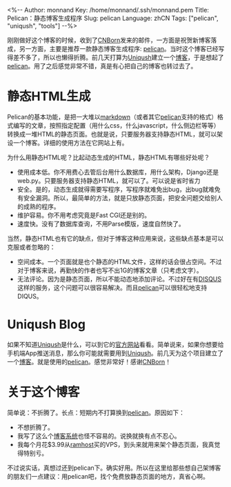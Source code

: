 <%--
Author: monnand
Key: /home/monnand/.ssh/monnand.pem
Title: Pelican：静态博客生成程序
Slug: pelican
Language: zhCN
Tags: ["pelican", "uniqush", "tools"]
--%>

刚刚做好这个博客的时候，收到了[CNBorn](http://cnborn.net)发来的邮件，一方面是祝贺新博客落成，另一方面，主要是推荐一款静态博客生成程序:
[pelican](http://pelican.readthedocs.org)。当时这个博客已经写得差不多了，所以也懒得折腾。前几天打算为[Uniqush](http://uniqush.org)建立一个[博客](http://blog.uniqush.org)，于是想起了[pelican](http://pelican.readthedocs.org)。用了之后感觉非常不错，真是有心把自己的博客也转过去了。

# 静态HTML生成 #

Pelican的基本功能，是把一大堆以[markdown](http://daringfireball.net/projects/markdown/)（或者其它[pelican](http://pelican.readthedocs.org)支持的格式）格式编写的文章，按照指定配置（用什么css，什么javascript，什么侧边栏等等）转换成一堆HTML的静态页面。也就是说，只要服务器支持静态HTML，就可以架设一个博客。详细的使用方法在它网站上有。

为什么用静态HTML呢？比起动态生成的HTML，静态HTML有哪些好处呢？

- 使用成本低。你不用费心去管后台用什么数据库，用什么架构，Django还是web.py。只要服务器支持静态HTML，就可以了。可以说是省时省力
- 安全。是的，动态生成就得需要写程序，写程序就难免出bug，出bug就难免有安全漏洞。所以，最简单的方法，就是只放静态页面，把安全问题交给别人的成熟的程序。
- 维护容易。你不用考虑究竟是Fast CGI还是别的。
- 速度快。没有了数据库查询，不用Parse模版，速度自然快了。

当然，静态HTML也有它的缺点，但对于博客这种应用来说，这些缺点基本是可以克服或者忽略的：

- 空间成本。一个页面就是也个静态的HTML文件，这样的话会很占空间。不过对于博客来说，再勤快的作者也写不出1G的博客文章（只考虑文字）。
- 无法评论。因为是静态页面，所以不能动态地添加评论。不过好在有[DISQUS](http://disqus.com)这样的服务，这个问题可以很容易解决。而且[pelican](http://pelican.readthedocs.org)可以很轻松地支持DIQUS。

# Uniqush Blog #

如果不知道[Uniqush](http://uniqush.org)是什么，可以到它的[官方网站](http://uniqush.org)看看。简单说来，如果你想要给手机端App推送消息，那么你可能就需要用到[Uniqush](http://uniqush.org)。前几天为这个项目建立了一个[博客](http://blog.uniqush.org)。就是使用的[pelican](http://pelican.readthedocs.org)。感觉非常好！感谢[CNBorn](http://cnborn.net)！

# 关于这个博客 #

简单说：不折腾了。长点：短期内不打算换到[pelican](http://pelican.readthedocs.org)。原因如下：

- 不想折腾了。
- 我写了这么个[博客系统](http://github.com/monnand/myblog)也怪不容易的。说换就换有点不忍心。
- 我每个月花$3.99从[ramhost](http://ramhost.us)买的VPS，到头来就用来架个静态页面，我真觉得特别亏。

不过说实话，真想过还到pelican下。确实好用。所以在这里给那些想自己架博客的朋友们一点建议：用pelican吧，找个免费放静态页面的地方，真省心啊。

